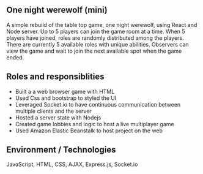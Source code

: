 ## One night werewolf (mini)

A simple rebuild of the table top game, one night werewolf, using React and Node server. Up to 5 players can join the game room at a time. When 5 players have joined, roles are randomly distributed among the players. There are currently 5 available roles with unique abilities. Observers can view the game and wait to join the next available spot when the game ended.

## Roles and responsiblities

* Built a a web browser game with HTML
* Used Css and bootstrap to styled the UI
* Leveraged Socket.io to have continuous communication between multiple clients and the server
* Hosted a server state with Nodejs
* Created game lobbies and logic to host a live multiplayer game
* Used Amazon Elastic Beanstalk to host project on the web

## Environment / Technologies

JavaScript, HTML, CSS, AJAX, Express.js, Socket.io
